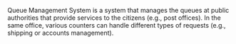Queue Management System is a system that manages the queues at public authorities that provide services to the citizens (e.g., post offices). In the same office, various counters can handle different types of requests (e.g., shipping or accounts management).
